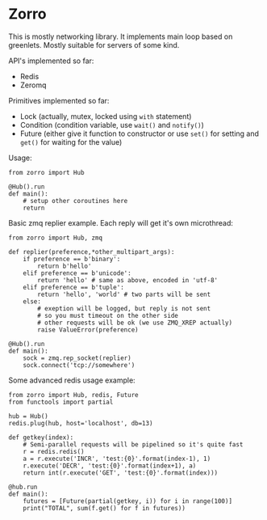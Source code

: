 Zorro
=====

This is mostly networking library. It implements main loop based on greenlets.
Mostly suitable for servers of some kind.

API's implemented so far:
 * Redis
 * Zeromq

Primitives implemented so far:
 * Lock (actually, mutex, locked using `with` statement)
 * Condition (condition variable, use `wait()` and `notify()`)
 * Future (either give it function to constructor or use `set()` for setting and
    `get()` for waiting for the value)

Usage:

    from zorro import Hub

    @Hub().run
    def main():
        # setup other coroutines here
        return

Basic zmq replier example. Each reply will get it's own microthread:

    from zorro import Hub, zmq

    def replier(preference,*other_multipart_args):
        if preference == b'binary':
            return b'hello'
        elif preference == b'unicode':
            return 'hello' # same as above, encoded in 'utf-8'
        elif preference == b'tuple':
            return 'hello', 'world' # two parts will be sent
        else:
            # exeption will be logged, but reply is not sent
            # so you must timeout on the other side
            # other requests will be ok (we use ZMQ_XREP actually)
            raise ValueError(preference)

    @Hub().run
    def main():
        sock = zmq.rep_socket(replier)
        sock.connect('tcp://somewhere')

Some advanced redis usage example:

    from zorro import Hub, redis, Future
    from functools import partial

    hub = Hub()
    redis.plug(hub, host='localhost', db=13)

    def getkey(index):
        # Semi-parallel requests will be pipelined so it's quite fast
        r = redis.redis()
        a = r.execute('INCR', 'test:{0}'.format(index-1), 1)
        r.execute('DECR', 'test:{0}'.format(index+1), a)
        return int(r.execute('GET', 'test:{0}'.format(index)))

    @hub.run
    def main():
        futures = [Future(partial(getkey, i)) for i in range(100)]
        print("TOTAL", sum(f.get() for f in futures))
